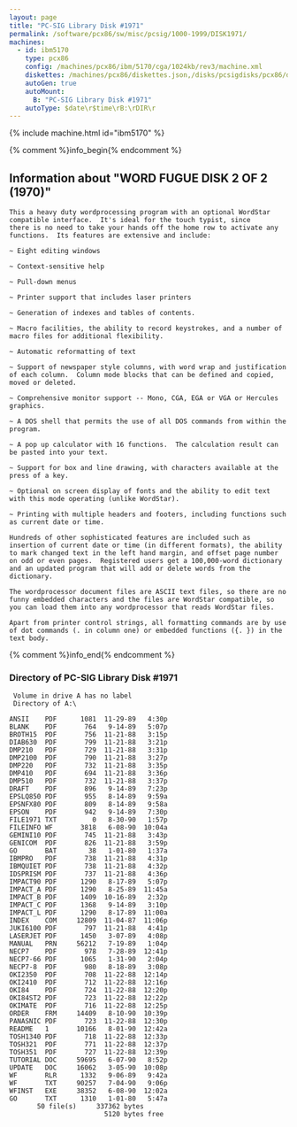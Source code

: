 ```yaml
---
layout: page
title: "PC-SIG Library Disk #1971"
permalink: /software/pcx86/sw/misc/pcsig/1000-1999/DISK1971/
machines:
  - id: ibm5170
    type: pcx86
    config: /machines/pcx86/ibm/5170/cga/1024kb/rev3/machine.xml
    diskettes: /machines/pcx86/diskettes.json,/disks/pcsigdisks/pcx86/diskettes.json
    autoGen: true
    autoMount:
      B: "PC-SIG Library Disk #1971"
    autoType: $date\r$time\rB:\rDIR\r
---
```


{% include machine.html id="ibm5170" %}

{% comment %}info_begin{% endcomment %}

## Information about "WORD FUGUE DISK 2 OF 2 (1970)"

    This a heavy duty wordprocessing program with an optional WordStar
    compatible interface.  It's ideal for the touch typist, since
    there is no need to take your hands off the home row to activate any
    functions.  Its features are extensive and include:
    
    ~ Eight editing windows
    
    ~ Context-sensitive help
    
    ~ Pull-down menus
    
    ~ Printer support that includes laser printers
    
    ~ Generation of indexes and tables of contents.
    
    ~ Macro facilities, the ability to record keystrokes, and a number of
    macro files for additional flexibility.
    
    ~ Automatic reformatting of text
    
    ~ Support of newspaper style columns, with word wrap and justification
    of each column.  Column mode blocks that can be defined and copied,
    moved or deleted.
    
    ~ Comprehensive monitor support -- Mono, CGA, EGA or VGA or Hercules
    graphics.
    
    ~ A DOS shell that permits the use of all DOS commands from within the
    program.
    
    ~ A pop up calculator with 16 functions.  The calculation result can
    be pasted into your text.
    
    ~ Support for box and line drawing, with characters available at the
    press of a key.
    
    ~ Optional on screen display of fonts and the ability to edit text
    with this mode operating (unlike WordStar).
    
    ~ Printing with multiple headers and footers, including functions such
    as current date or time.
    
    Hundreds of other sophisticated features are included such as
    insertion of current date or time (in different formats), the ability
    to mark changed text in the left hand margin, and offset page number
    on odd or even pages.  Registered users get a 100,000-word dictionary
    and an updated program that will add or delete words from the
    dictionary.
    
    The wordprocessor document files are ASCII text files, so there are no
    funny embedded characters and the files are WordStar compatible, so
    you can load them into any wordprocessor that reads WordStar files.
    
    Apart from printer control strings, all formatting commands are by use
    of dot commands (. in column one) or embedded functions ({. }) in the
    text body.
{% comment %}info_end{% endcomment %}


### Directory of PC-SIG Library Disk #1971

     Volume in drive A has no label
     Directory of A:\

    ANSII    PDF      1081  11-29-89   4:30p
    BLANK    PDF       764   9-14-89   5:07p
    BROTH15  PDF       756  11-21-88   3:15p
    DIAB630  PDF       799  11-21-88   3:21p
    DMP210   PDF       729  11-21-88   3:31p
    DMP2100  PDF       790  11-21-88   3:27p
    DMP220   PDF       732  11-21-88   3:35p
    DMP410   PDF       694  11-21-88   3:36p
    DMP510   PDF       732  11-21-88   3:37p
    DRAFT    PDF       896   9-14-89   7:23p
    EPSLQ850 PDF       955   8-14-89   9:59a
    EPSNFX80 PDF       809   8-14-89   9:58a
    EPSON    PDF       942   9-14-89   7:30p
    FILE1971 TXT         0   8-30-90   1:57p
    FILEINFO WF       3818   6-08-90  10:04a
    GEMINI10 PDF       745  11-21-88   3:43p
    GENICOM  PDF       826  11-21-88   3:59p
    GO       BAT        38   1-01-80   1:37a
    IBMPRO   PDF       738  11-21-88   4:31p
    IBMQUIET PDF       738  11-21-88   4:32p
    IDSPRISM PDF       737  11-21-88   4:36p
    IMPACT90 PDF      1290   8-17-89   5:07p
    IMPACT_A PDF      1290   8-25-89  11:45a
    IMPACT_B PDF      1409  10-16-89   2:32p
    IMPACT_C PDF      1368   9-14-89   3:10p
    IMPACT_L PDF      1290   8-17-89  11:00a
    INDEX    COM     12809  11-04-87  11:06p
    JUKI6100 PDF       797  11-21-88   4:41p
    LASERJET PDF      1450   3-07-89   4:08p
    MANUAL   PRN     56212   7-19-89   1:04p
    NECP7    PDF       978   7-28-89  12:41p
    NECP7-66 PDF      1065   1-31-90   2:04p
    NECP7-8  PDF       980   8-18-89   3:08p
    OKI2350  PDF       708  11-22-88  12:14p
    OKI2410  PDF       712  11-22-88  12:16p
    OKI84    PDF       724  11-22-88  12:20p
    OKI84ST2 PDF       723  11-22-88  12:22p
    OKIMATE  PDF       716  11-22-88  12:25p
    ORDER    FRM     14409   8-10-90  10:39p
    PANASNIC PDF       723  11-22-88  12:30p
    README   1       10166   8-01-90  12:42a
    TOSH1340 PDF       718  11-22-88  12:33p
    TOSH321  PDF       771  11-22-88  12:37p
    TOSH351  PDF       727  11-22-88  12:39p
    TUTORIAL DOC     59695   6-07-90   8:52p
    UPDATE   DOC     16062   3-05-90  10:08p
    WF       RLR      1332   9-06-89   9:42a
    WF       TXT     90257   7-04-90   9:06p
    WFINST   EXE     38352   6-08-90  12:02a
    GO       TXT      1310   1-01-80   5:47a
           50 file(s)     337362 bytes
                            5120 bytes free
